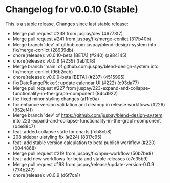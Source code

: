# Changelog for v0.0.10 (Stable)

This is a stable release. Changes since last stable release:

- Merge pull request #238 from juspay/dev (46773f7)
- Merge pull request #241 from juspay/fix/merge-conlict (317b40b)
- Merge branch 'dev' of github.com:juspay/blend-design-system into fix/merge-conlict (28939db)
- chore(release): v0.0.10-beta [BETA] (#240) (a984145)
- chore(release): v0.0.9 (#239) (fab10f8)
- Merge branch 'main' of github.com:juspay/blend-design-system into fix/merge-conlict (96b2ccb)
- chore(release): v0.0.9-beta [BETA] (#237) (4515995)
- fix(DateRangePicker): update calendar UI (#222) (c93da77)
- Merge pull request #227 from juspay/223-expand-and-collapse-functionality-in-the-graph-component (84cd922)
- fix: fixed minor styling changes (af1fe0a)
- fix: enhance version validation and cleanup in release workflows (#226) (952ef4f)
- Merge branch 'dev' of https://github.com/juspay/blend-design-system into 223-expand-and-collapse-functionality-in-the-graph-component (b4e88c7)
- feat: added collapse state for charts (fcb8cb8)
- 208 sidebar uistyling fix (#224) (8317c95)
- feat: add stable version calculation to beta publish workflow (#220) (0044868)
- Merge pull request #219 from juspay/fix/npm-workflow (50b7be8)
- feat: add new workflows for beta and stable releases (c7e35b9)
- Merge pull request #198 from juspay/release/update-version-0.0.9 (774b247)
- chore(release): v0.0.9 (d6f7ca1)
